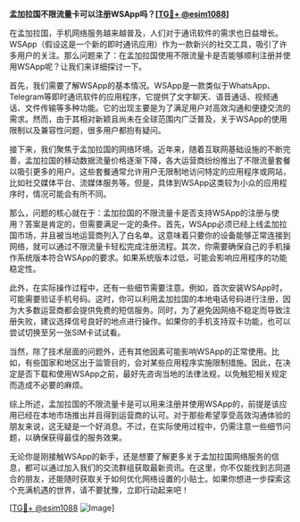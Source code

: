 **孟加拉国不限流量卡可以注册WSApp吗？[[TG💪+ @esim1088](https://t.me/s/esim1088)]**

在孟加拉国，手机网络服务越来越普及，人们对于通讯软件的需求也日益增长。WSApp（假设这是一个新的即时通讯应用）作为一款新兴的社交工具，吸引了许多用户的关注。那么问题来了：在孟加拉国使用不限流量卡是否能够顺利注册并使用WSApp呢？让我们来详细探讨一下。

首先，我们需要了解WSApp的基本情况。WSApp是一款类似于WhatsApp、Telegram等即时通讯软件的应用程序，它提供了文字聊天、语音通话、视频通话、文件传输等多种功能。它的出现主要是为了满足用户对高效沟通和便捷交流的需求。然而，由于其相对新颖且尚未在全球范围内广泛普及，关于WSApp的使用限制以及兼容性问题，很多用户都抱有疑问。

接下来，我们聚焦于孟加拉国的网络环境。近年来，随着互联网基础设施的不断完善，孟加拉国的移动数据流量价格逐渐下降，各大运营商纷纷推出了不限流量套餐以吸引更多的用户。这些套餐通常允许用户无限制地访问特定的应用程序或网站，比如社交媒体平台、流媒体服务等。但是，具体到WSApp这类较为小众的应用程序时，情况可能会有所不同。

那么，问题的核心就在于：孟加拉国的不限流量卡是否支持WSApp的注册与使用？答案是肯定的，但需要满足一定的条件。首先，WSApp必须已经上线孟加拉国市场，并且被当地运营商列入了白名单。这意味着只要你的设备能够正常连接到网络，就可以通过不限流量卡轻松完成注册流程。其次，你需要确保自己的手机操作系统版本符合WSApp的要求。如果系统版本过低，可能会影响应用程序的功能稳定性。

此外，在实际操作过程中，还有一些细节需要注意。例如，首次安装WSApp时，可能需要验证手机号码。这时，你可以利用孟加拉国的本地电话号码进行注册，因为大多数运营商都会提供免费的短信服务。同时，为了避免因网络不稳定而导致注册失败，建议选择信号良好的地点进行操作。如果你的手机支持双卡功能，也可以尝试切换至另一张SIM卡试试看。

当然，除了技术层面的问题外，还有其他因素可能影响WSApp的正常使用。比如，有些国家和地区出于监管目的，会对某些应用程序实施限制措施。因此，在决定是否下载和使用WSApp之前，最好先咨询当地的法律法规，以免触犯相关规定而造成不必要的麻烦。

综上所述，孟加拉国的不限流量卡是可以用来注册并使用WSApp的，前提是该应用已经在本地市场推出并且得到运营商的认可。对于那些希望享受高效沟通体验的朋友来说，这无疑是一个好消息。不过，在实际使用过程中，仍需注意一些细节问题，以确保获得最佳的服务效果。

无论你是刚接触WSApp的新手，还是想要了解更多关于孟加拉国网络服务的信息，都可以通过加入我们的交流群组获取最新资讯。在这里，你不仅能找到志同道合的朋友，还能随时获取关于如何优化网络设置的小贴士。如果你想进一步探索这个充满机遇的世界，请不要犹豫，立即行动起来吧！

[[TG💪+ @esim1088](https://t.me/s/esim1088) ![Image](https://i.postimg.cc/4NQfJmqS/Snipaste-2025-05-13-00-14-12.png)]